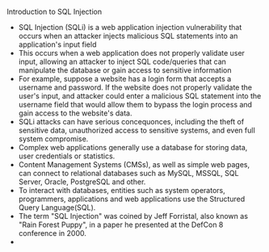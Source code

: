

Introduction to SQL Injection

- SQL Injection (SQLi) is a web application injection vulnerability that occurs when an attacker injects malicious SQL statements into an application's input field
- This occurs when a web application does not properly validate user input, allowing an attacker to inject SQL code/queries that can manipulate the database or gain access to sensitive information
- For example, suppose a website has a login form that accepts a username and password. If the website does not properly validate the user's input, and attacker could enter a malicious SQL statement into the username field that would allow them to bypass the login process and gain access to the website's data.
- SQLi attacks can have serious concequonces, including the theft of sensitive data, unauthorized access to sensitive systems, and even full system compromise.
- Complex web applications generally use a database for storing data, user credentials or statistics.
- Content Management Systems (CMSs), as well as simple web pages, can connect to relational databases such as MySQL, MSSQL, SQL Server, Oracle, PostgreSQL and other.
- To interact with databases, entities such as system operators, programmers, applications and web applications use the Structured Query Language(SQL).
- The term "SQL Injection" was coined by Jeff Forristal, also known as "Rain Forest Puppy", in a paper he presented at the DefCon 8 conference in 2000.
- 